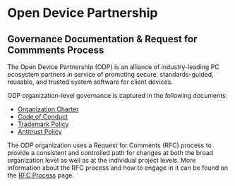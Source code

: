 # Open Device Partnership
## Governance Documentation & Request for Commments Process

The Open Device Partnership (ODP) is an alliance of industry-leading PC ecosystem partners in service of promoting secure, standards-guided, reusable, and trusted system software for client devices.

ODP organization-level governance is captured in the following documents:

- [Organization Charter](./CHARTER.md)
- [Code of Conduct](./CODE-OF-CONDUCT.md)
- [Trademark Policy](./TRADEMARKS.md)
- [Antitrust Policy](./ANTITRUST.md)

The ODP organization uses a Request for Comments (RFC) process to provide a consistent and controlled path for changes at both the broad organization level as well as at the individual project levels.  More information about the RFC process and how to engage in it can be found on the [RFC Process](./rfc/README.md) page.
